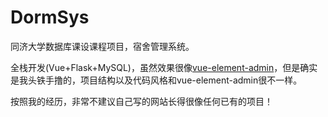 # DormSys

同济大学数据库课设课程项目，宿舍管理系统。

全栈开发(Vue+Flask+MySQL)，虽然效果很像[vue-element-admin](https://panjiachen.github.io/vue-element-admin-site/zh/)，但是确实是我头铁手撸的，项目结构以及代码风格和vue-element-admin很不一样。

按照我的经历，非常不建议自己写的网站长得很像任何已有的项目！
